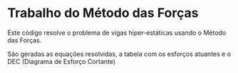 # Trabalho do Método das Forças

Este código resolve o problema de vigas hiper-estáticas usando o Método das Forças.

São geradas as equações resolvidas, a tabela com os esforços atuantes e o DEC (Diagrama de Esforço Cortante)
